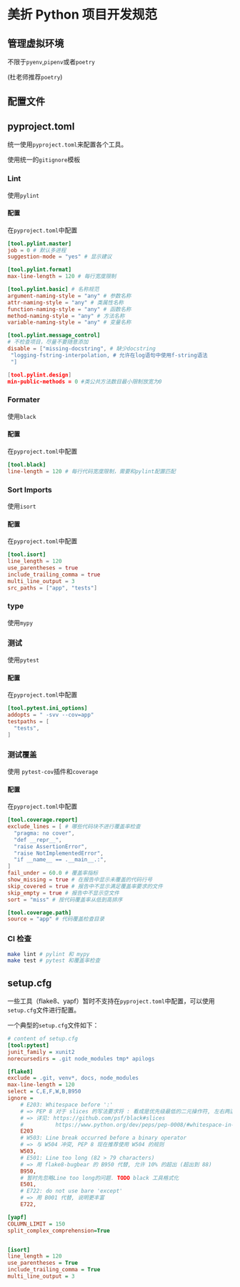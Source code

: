 # 美折 Python 项目开发规范

## 管理虚拟环境

不限于`pyenv`,`pipenv`或者`poetry`

(杜老师推荐`poetry`)

## 配置文件

## pyproject.toml

统一使用`pyproject.toml`来配置各个工具。

使用统一的`gitignore`模板

### Lint

使用`pylint`

#### 配置

在`pyproject.toml`中配置

```toml
[tool.pylint.master]
job = 0 # 默认多进程
suggestion-mode = "yes" # 显示建议

[tool.pylint.format]
max-line-length = 120 # 每行宽度限制

[tool.pylint.basic] # 名称规范
argument-naming-style = "any" # 参数名称
attr-naming-style = "any" # 类属性名称
function-naming-style = "any" # 函数名称
method-naming-style = "any" # 方法名称
variable-naming-style = "any" # 变量名称

[tool.pylint.message_control]
# 不检查项目，尽量不要随意添加
disable = ["missing-docstring", # 缺少docstring
 "logging-fstring-interpolation, # 允许在log语句中使用f-string语法
 "]

[tool.pylint.design]
min-public-methods = 0 #类公共方法数目最小限制放宽为0
```

### Formater

使用`black`

#### 配置

在`pyproject.toml`中配置

```toml
[tool.black]
line-length = 120 # 每行代码宽度限制，需要和pylint配置匹配
```

### Sort Imports

使用`isort`

#### 配置

在`pyproject.toml`中配置

```toml
[tool.isort]
line_length = 120
use_parentheses = true
include_trailing_comma = true
multi_line_output = 3
src_paths = ["app", "tests"]
```

### type

使用`mypy`

### 测试

使用`pytest`

#### 配置

在`pyproject.toml`中配置

```toml
[tool.pytest.ini_options]
addopts = " -svv --cov=app"
testpaths = [
  "tests",
]
```

### 测试覆盖

使用 `pytest-cov`插件和`coverage`

#### 配置

在`pyproject.toml`中配置

```toml
[tool.coverage.report]
exclude_lines = [ # 哪些代码块不进行覆盖率检查
  "pragma: no cover",
  "def __repr__",
  "raise AssertionError",
  "raise NotImplementedError",
  "if __name__ == .__main__.:",
]
fail_under = 60.0 # 覆盖率指标
show_missing = true # 在报告中显示未覆盖的代码行号
skip_covered = true # 报告中不显示满足覆盖率要求的文件
skip_empty = true # 报告中不显示空文件
sort = "miss" # 按代码覆盖率从低到高排序

[tool.coverage.path]
source = "app" # 代码覆盖检查目录

```

### CI 检查

```bash
make lint # pylint 和 mypy
make test # pytest 和覆盖率检查
```

## setup.cfg

一些工具（flake8、yapf）暂时不支持在`pyproject.toml`中配置，可以使用`setup.cfg`文件进行配置。

一个典型的`setup.cfg`文件如下：

```ini
# content of setup.cfg
[tool:pytest]
junit_family = xunit2
norecursedirs = .git node_modules tmp* apilogs

[flake8]
exclude = .git, venv*, docs, node_modules
max-line-length = 120
select = C,E,F,W,B,B950
ignore =
    # E203: Whitespace before ':'
    # => PEP 8 对于 slices 的写法要求将 : 看成是优先级最低的二元操作符, 左右两边有等量空格
    # => 详见: https://github.com/psf/black#slices
    #          https://www.python.org/dev/peps/pep-0008/#whitespace-in-expressions-and-statements
    E203
    # W503: Line break occurred before a binary operator
    # => 与 W504 冲突, PEP 8 现在推荐使用 W504 的规则
    W503,
    # E501: Line too long (82 > 79 characters)
    # => 用 flake8-bugbear 的 B950 代替, 允许 10% 的超出 (超出到 88)
    B950,
    # 暂时先忽略Line too long的问题. TODO black 工具格式化
    E501,
    # E722: do not use bare 'except'
    # => 用 B001 代替, 说明更丰富
    E722,

[yapf]
COLUMN_LIMIT = 150
split_complex_comprehension=True


[isort]
line_length = 120
use_parentheses = True
include_trailing_comma = True
multi_line_output = 3

```
